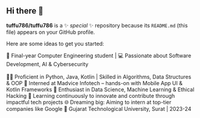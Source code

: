 ## Hi there 👋


**tuffu786/tuffu786** is a ✨ _special_ ✨ repository because its `README.md` (this file) appears on your GitHub profile.

Here are some ideas to get you started:

🚀 Final-year Computer Engineering student | 💻 Passionate about Software Development, AI & Cybersecurity <br></br>
👨‍💻 Proficient in Python, Java, Kotlin | Skilled in Algorithms, Data Structures & OOP
📱 Interned at Madvice Infotech – hands-on with Mobile App UI & Kotlin Frameworks
🧠 Enthusiast in Data Science, Machine Learning & Ethical Hacking
🎯 Learning continuously to innovate and contribute through impactful tech projects
🌐 Dreaming big: Aiming to intern at top-tier companies like Google
📍 Gujarat Technological University, Surat | 2023-24
  
